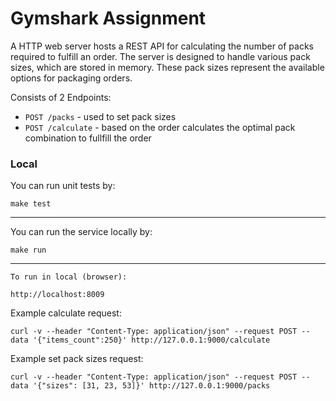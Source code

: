 # Gymshark Assignment 

A HTTP web server hosts a REST API for calculating the number of packs required to fulfill an order. The server is designed to handle various pack sizes, which are stored in memory. These pack sizes represent the available options for packaging orders.

Consists of 2 Endpoints:

* `POST /packs` - used to set pack sizes
* `POST /calculate` - based on the order calculates the optimal pack combination to fullfill the order


### Local

You can run unit tests by:

```
make test
```

---
You can run the service locally by:
```
make run
```
---

```
To run in local (browser):

http://localhost:8009

```

Example calculate request:

```
curl -v --header "Content-Type: application/json" --request POST --data '{"items_count":250}' http://127.0.0.1:9000/calculate 
```


Example set pack sizes request:

```
curl -v --header "Content-Type: application/json" --request POST --data '{"sizes": [31, 23, 53]}' http://127.0.0.1:9000/packs

```

